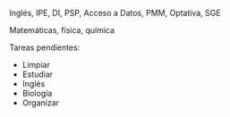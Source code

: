 Inglés, IPE, DI, PSP, Acceso a Datos, PMM, Optativa, SGE


Matemáticas, física, química

Tareas pendientes:
- Limpiar
- Estudiar
- Inglés
- Biología
- Organizar

